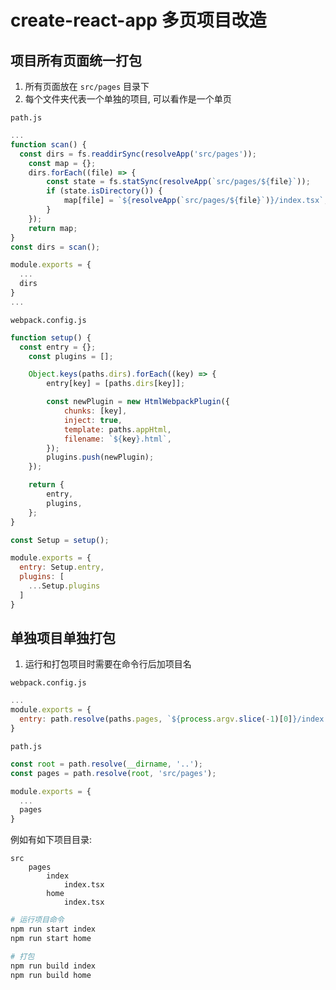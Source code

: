 # create-react-app 多页项目改造



## 项目所有页面统一打包

1. 所有页面放在 `src/pages` 目录下
2. 每个文件夹代表一个单独的项目, 可以看作是一个单页



`path.js`

```js
...
function scan() {
  const dirs = fs.readdirSync(resolveApp('src/pages'));
	const map = {};
	dirs.forEach((file) => {
		const state = fs.statSync(resolveApp(`src/pages/${file}`));
		if (state.isDirectory()) {
			map[file] = `${resolveApp(`src/pages/${file}`)}/index.tsx`;
		}
	});
	return map;
}
const dirs = scan();

module.exports = {
  ...
  dirs
}
...
```



`webpack.config.js`

```js
function setup() {
  const entry = {};
	const plugins = [];

	Object.keys(paths.dirs).forEach((key) => {
		entry[key] = [paths.dirs[key]];

		const newPlugin = new HtmlWebpackPlugin({
			chunks: [key],
			inject: true,
			template: paths.appHtml,
			filename: `${key}.html`,
		});
		plugins.push(newPlugin);
	});

	return {
		entry,
		plugins,
	};
}

const Setup = setup();

module.exports = {
  entry: Setup.entry,
  plugins: [
    ...Setup.plugins
  ]
}
```





## 单独项目单独打包

1. 运行和打包项目时需要在命令行后加项目名

`webpack.config.js`

```js
...
module.exports = {
  entry: path.resolve(paths.pages, `${process.argv.slice(-1)[0]}/index.tsx`),
}
```

`path.js`

```js
const root = path.resolve(__dirname, '..');
const pages = path.resolve(root, 'src/pages');

module.exports = {
  ...
  pages
}
```



例如有如下项目目录:

```
src
	pages
		index
			index.tsx
		home
			index.tsx
```



```sh
# 运行项目命令
npm run start index
npm run start home

# 打包
npm run build index
npm run build home
```

